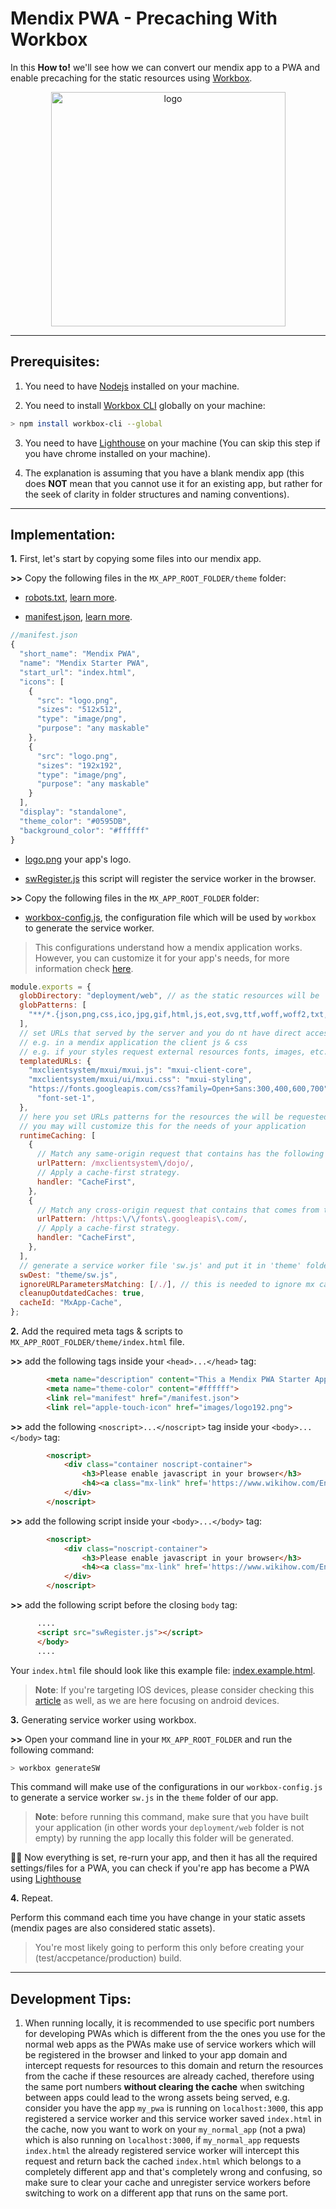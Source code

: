 # Mendix PWA - Precaching With Workbox

In this __How to!__ we'll see how we can convert our mendix app to a PWA and enable precaching for the static resources using [Workbox](https://developers.google.com/web/tools/workbox/).

<p align='center'>
<img src='https://github.com/omnajjar/MxPWA/blob/development/mendix_pwa.png' width="375px" alt='logo'>
</p>


***

## Prerequisites:

1. You need to have [Nodejs](https://nodejs.org/en/) installed on your machine.

2. You need to install [Workbox CLI](https://developers.google.com/web/tools/workbox/modules/workbox-cli) globally on your machine:

```sh
> npm install workbox-cli --global
```
3. You need to have [Lighthouse](https://developers.google.com/web/tools/lighthouse/) on your machine (You can skip this step if you have chrome installed on your machine).

4. The explanation is assuming that you have a blank mendix app (this does __NOT__ mean that you cannot use it for an existing app, but rather for the seek of clarity in folder structures and naming conventions).

***

## Implementation:

**1.** First, let's start by copying some files into our mendix app.

__>>__ Copy the following files in the `MX_APP_ROOT_FOLDER/theme` folder:

* [robots.txt](https://github.com/madnessxd/MxPWA/blob/master/robots.txt), [learn more](https://support.google.com/webmasters/answer/6062608).

* [manifest.json](https://github.com/madnessxd/MxPWA/blob/master/manifest.json), [learn more](https://developer.mozilla.org/en-US/docs/Web/Manifest).
```js
//manifest.json
{
  "short_name": "Mendix PWA",
  "name": "Mendix Starter PWA",
  "start_url": "index.html",
  "icons": [
    {
      "src": "logo.png",
      "sizes": "512x512",
      "type": "image/png",
      "purpose": "any maskable"
    },
    {
      "src": "logo.png",
      "sizes": "192x192",
      "type": "image/png",
      "purpose": "any maskable"
    }
  ],
  "display": "standalone",
  "theme_color": "#0595DB",
  "background_color": "#ffffff"
}
```
* [logo.png](https://github.com/madnessxd/MxPWA/blob/master/logo.png) your app's logo.

* [swRegister.js](https://github.com/madnessxd/MxPWA/blob/master/swRegister.js) this script will register the service worker in the browser.

__>>__ Copy the following files in the `MX_APP_ROOT_FOLDER` folder:

* [workbox-config.js](https://github.com/omnajjar/MxPWA/blob/master/workbox-config.js), the configuration file which will be used by `workbox` to generate the service worker.

> This configurations understand how a mendix application works. However, you can customize it for your app's needs, for more information check [here](https://developers.google.com/web/tools/workbox/modules/workbox-cli#configuration).

```js
module.exports = {
  globDirectory: "deployment/web", // as the static resources will be
  globPatterns: [
    "**/*.{json,png,css,ico,jpg,gif,html,js,eot,svg,ttf,woff,woff2,txt,xml}",
  ],
  // set URLs that served by the server and you do nt have direct access to them from within your project.
  // e.g. in a mendix application the client js & css
  // e.g. if your styles request external resources fonts, images, etc..
  templatedURLs: {
    "mxclientsystem/mxui/mxui.js": "mxui-client-core",
    "mxclientsystem/mxui/ui/mxui.css": "mxui-styling",
    "https://fonts.googleapis.com/css?family=Open+Sans:300,400,600,700":
      "font-set-1",
  },
  // here you set URLs patterns for the resources the will be requested in runtime, or later by user interaction
  // you may will customize this for the needs of your application
  runtimeCaching: [
    {
      // Match any same-origin request that contains has the following path.
      urlPattern: /mxclientsystem\/dojo/,
      // Apply a cache-first strategy.
      handler: "CacheFirst",
    },
    {
      // Match any cross-origin request that contains that comes from this origin.
      urlPattern: /https:\/\/fonts\.googleapis\.com/,
      // Apply a cache-first strategy.
      handler: "CacheFirst",
    },
  ],
  // generate a service worker file 'sw.js' and put it in 'theme' folder.
  swDest: "theme/sw.js",
  ignoreURLParametersMatching: [/./], // this is needed to ignore mx cache busting
  cleanupOutdatedCaches: true,
  cacheId: "MxApp-Cache",
};


```

**2.** Add the required meta tags & scripts to `MX_APP_ROOT_FOLDER/theme/index.html` file.

__>>__ add the following tags inside your `<head>...</head>` tag:
```html
        <meta name="description" content="This a Mendix PWA Starter App.">
        <meta name="theme-color" content="#ffffff">
        <link rel="manifest" href="/manifest.json">
        <link rel="apple-touch-icon" href="images/logo192.png">
```
__>>__ add the following `<noscript>...</noscript>` tag inside your `<body>...</body>` tag:
```html
        <noscript>
            <div class="container noscript-container">
                <h3>Please enable javascript in your browser</h3>
                <h4><a class="mx-link" href='https://www.wikihow.com/Enable-JavaScript'>How to enable javascript in my browser</a></h4>
            </div>
        </noscript>
```
__>>__ add the following script inside your `<body>...</body>` tag:
```html
        <noscript>
            <div class="noscript-container">
                <h3>Please enable javascript in your browser</h3>
                <h4><a class="mx-link" href='https://www.wikihow.com/Enable-JavaScript'>How to enable javascript in my browser</a></h4>
            </div>
        </noscript>
```

__>>__ add the following script before the closing `body` tag:
```html
      ....
      <script src="swRegister.js"></script>
      </body>
      ....
```
Your `index.html` file should look like this example file: [index.example.html](https://github.com/omnajjar/MxPWA/blob/master/index.example.html).
> **Note**: If you're targeting IOS devices, please consider checking this [article](https://medium.com/appscope/designing-native-like-progressive-web-apps-for-ios-1b3cdda1d0e8) as well, as we are here focusing on android devices.

**3.** Generating service worker using workbox.

__>>__ Open your command line in your `MX_APP_ROOT_FOLDER` and run the following command:
```sh
> workbox generateSW
```
This command will make use of the configurations in our `workbox-config.js` to generate a service worker `sw.js` in the `theme` folder of our app.

> **Note**: before running this command, make sure that you have built your application (in other words your `deployment/web` folder is not empty) by running the app locally this folder will be generated.

🚀🚀 Now everything is set, re-rurn your app, and then it has all the required settings/files for a PWA, you can check if you're app has become a PWA using [Lighthouse](https://developers.google.com/web/tools/lighthouse/)



**4.** Repeat.

Perform this command each time you have change in your static assets (mendix pages are also considered static assets).
> You're most likely going to perform this only before creating your (test/accpetance/production) build.




***
## Development Tips:

1. When running locally, it is recommended to use specific port numbers for developing PWAs which is different from the the ones you use for the normal web apps as the PWAs make use of service workers which will be registered in the browser and linked to your app domain and intercept requests for resources to this domain and return the resources from the cache if these resources are already cached, therefore using the same port numbers **without clearing the cache** when switching between apps could lead to the wrong assets being served, e.g. consider you have the app `my_pwa` is running on `localhost:3000`, this app registered a service worker and this service worker saved `index.html` in the cache, now you want to work on your `my_normal_app` (not a pwa) which is also running on `localhost:3000`, if `my_normal_app` requests `index.html` the already registered service worker will intercept this request and return back the cached `index.html` which belongs to a completely different app and that's completely wrong and confusing, so make sure to clear your cache and unregister service workers before switching to work on a different app that runs on the same port. 
